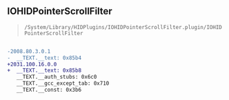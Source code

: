 ## IOHIDPointerScrollFilter

> `/System/Library/HIDPlugins/IOHIDPointerScrollFilter.plugin/IOHIDPointerScrollFilter`

```diff

-2008.80.3.0.1
-  __TEXT.__text: 0x85b4
+2031.100.16.0.0
+  __TEXT.__text: 0x85b8
   __TEXT.__auth_stubs: 0x6c0
   __TEXT.__gcc_except_tab: 0x710
   __TEXT.__const: 0x3b6

```
